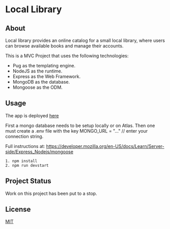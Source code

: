 # Local Library

## About

Local library provides an online catalog for a small local library, where users can browse available books and manage their accounts.

This is a MVC Project that uses the following technologies:

- Pug as the templating engine.
- NodeJS as the runtime.
- Express as the Web Framework.
- MongoDB as the database.
- Mongoose as the ODM.

## Usage

The app is deployed [here](https://local-library-ag.herokuapp.com/catalog)

First a mongo database needs to be setup locally or on Atlas. 
Then one must create a .env file with the key
 MONGO_URL = "..." // enter your connection string. 

 Full instructions at: 
https://developer.mozilla.org/en-US/docs/Learn/Server-side/Express_Nodejs/mongoose

```
1. npm install
2. npm run devstart
```

## Project Status

Work on this project has been put to a stop. 

## License

[MIT](https://choosealicense.com/licenses/mit/)
